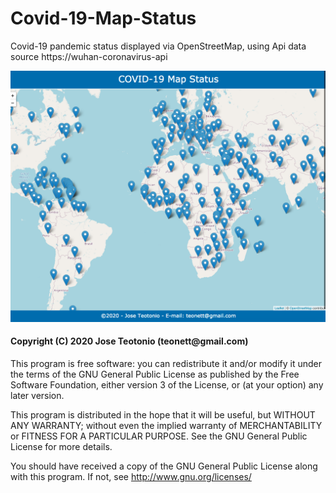 # Covid-19-Map-Status

<p>Covid-19 pandemic status displayed via OpenStreetMap, using Api data source https://wuhan-coronavirus-api</p>

<img src="https://github.com/teonett/Covid-19-Map-Status/blob/master/img/preview.png">

<h4>Copyright (C) 2020 Jose Teotonio (teonett@gmail.com)</h4>

<p>
This program is free software: you can redistribute it and/or modify it under the terms of the GNU General Public License as published by
the Free Software Foundation, either version 3 of the License, or (at your option) any later version.

This program is distributed in the hope that it will be useful, but WITHOUT ANY WARRANTY; without even the implied warranty of
MERCHANTABILITY or FITNESS FOR A PARTICULAR PURPOSE.  See the GNU General Public License for more details.

You should have received a copy of the GNU General Public License along with this program.  If not, see <http://www.gnu.org/licenses/>
</p>
